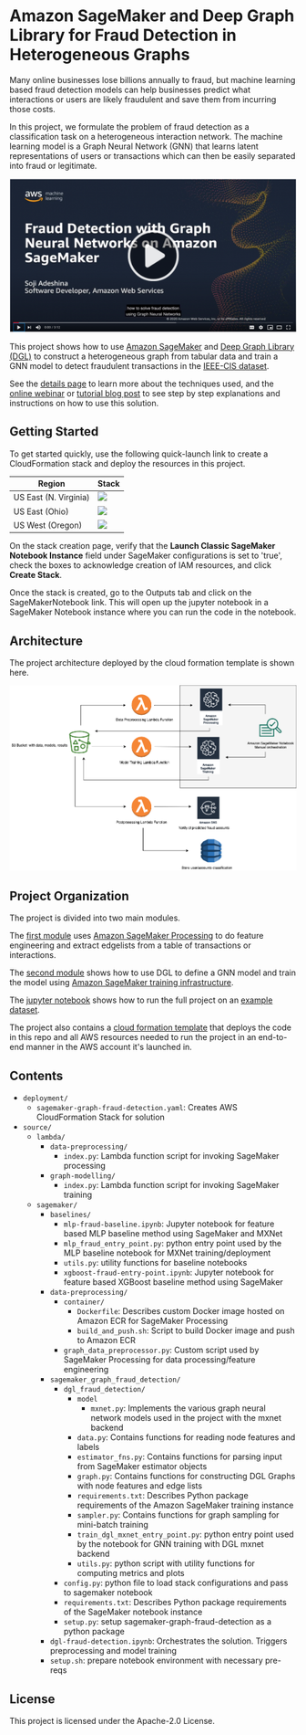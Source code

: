 # Amazon SageMaker and Deep Graph Library for Fraud Detection in Heterogeneous Graphs

Many online businesses lose billions annually to fraud, but machine learning based fraud detection models can help businesses predict what interactions or users are likely fraudulent and save them from incurring those costs. 

In this project, we formulate the problem of fraud detection as a classification task on a heterogeneous interaction network. The machine learning model is a Graph Neural Network (GNN) that learns latent representations of users or transactions which can then be easily separated into fraud or legitimate.

<p align="center">
  <a href="https://www.youtube.com/watch?v=4hPWEcXbhHI&feature=youtu.be">
    <img src="docs/overview_video_thumbnail.png" width="600px">
  </a>
</p>



This project shows how to use [Amazon SageMaker](https://aws.amazon.com/sagemaker/) and [Deep Graph Library (DGL)](https://www.dgl.ai/) to construct a heterogeneous graph from tabular data and train a GNN model to detect fraudulent transactions in the [IEEE-CIS dataset](https://www.kaggle.com/c/ieee-fraud-detection/data).

See the [details page](docs/details.md) to learn more about the techniques used, and the [online webinar](https://www.youtube.com/watch?v=P_oCAbSYRwY&feature=youtu.be) or [tutorial blog post](https://aws.amazon.com/blogs/machine-learning/detecting-fraud-in-heterogeneous-networks-using-amazon-sagemaker-and-deep-graph-library/) to see step by step explanations and instructions on how to use this solution.

## Getting Started

To get started quickly, use the following quick-launch link to create a CloudFormation stack and deploy the resources in this project.

| Region | Stack |
| ---- | ---- |
|US East (N. Virginia) |  [<img src="https://s3.amazonaws.com/cloudformation-examples/cloudformation-launch-stack.png">](https://us-east-1.console.aws.amazon.com/cloudformation/home?region=us-east-1#/stacks/quickcreate?templateURL=https://s3.amazonaws.com/sagemaker-solutions-us-east-1/Fraud-detection-in-financial-networks/deployment/sagemaker-graph-fraud-detection.yaml&stackName=sm-soln-graph-fraud-detection-stack&param_CreateSageMakerNotebookInstance=true) |
|US East (Ohio) |  [<img src="https://s3.amazonaws.com/cloudformation-examples/cloudformation-launch-stack.png">](https://us-east-2.console.aws.amazon.com/cloudformation/home?region=us-east-2#/stacks/quickcreate?templateURL=https://s3-us-east-2.amazonaws.com/sagemaker-solutions-us-east-2/Fraud-detection-in-financial-networks/deployment/sagemaker-graph-fraud-detection.yaml&stackName=sm-soln-graph-fraud-detection-stack&param_CreateSageMakerNotebookInstance=true) |
|US West (Oregon) |  [<img src="https://s3.amazonaws.com/cloudformation-examples/cloudformation-launch-stack.png">](https://us-west-2.console.aws.amazon.com/cloudformation/home?region=us-west-2#/stacks/quickcreate?templateURL=https://s3-us-west-2.amazonaws.com/sagemaker-solutions-us-west-2/Fraud-detection-in-financial-networks/deployment/sagemaker-graph-fraud-detection.yaml&stackName=sm-soln-graph-fraud-detection-stack&param_CreateSageMakerNotebookInstance=true) |

On the stack creation page, verify that the **Launch Classic SageMaker Notebook Instance** field under SageMaker configurations is set to 'true', check the boxes to acknowledge creation of IAM resources, and click **Create Stack**.

Once the stack is created, go to the Outputs tab and click on the SageMakerNotebook link. This will open up the jupyter notebook in a SageMaker Notebook instance where you can run the code in the notebook.

## Architecture

The project architecture deployed by the cloud formation template is shown here.

![](docs/arch.png)

## Project Organization
The project is divided into two main modules.

The [first module](source/sagemaker/data-preprocessing) uses [Amazon SageMaker Processing](https://docs.aws.amazon.com/sagemaker/latest/dg/processing-job.html) to do feature engineering and extract edgelists from a table of transactions or interactions.


The [second module](source/sagemaker/sagemaker_graph_fraud_detection/dgl_fraud_detection) shows how to use DGL to define a GNN model and train the model using [Amazon SageMaker training infrastructure](https://docs.aws.amazon.com/sagemaker/latest/dg/deep-graph-library.html).


The [jupyter notebook](source/sagemaker/dgl-fraud-detection.ipynb) shows how to run the full project on an [example dataset](https://www.kaggle.com/c/ieee-fraud-detection/data).


The project also contains a [cloud formation template](deployment/sagemaker-graph-fraud-detection.yaml) that deploys the code in this repo and all AWS resources needed to run the project in an end-to-end manner in the AWS account it's launched in.

## Contents

* `deployment/`
  * `sagemaker-graph-fraud-detection.yaml`: Creates AWS CloudFormation Stack for solution
* `source/`
  * `lambda/`
    * `data-preprocessing/`
      * `index.py`: Lambda function script for invoking SageMaker processing
    * `graph-modelling/` 
      * `index.py`: Lambda function script for invoking SageMaker training
  * `sagemaker/`
    * `baselines/`
      * `mlp-fraud-baseline.ipynb`:  Jupyter notebook for feature based MLP baseline method using SageMaker and MXNet
      * `mlp_fraud_entry_point.py`: python entry point used by the MLP baseline notebook for MXNet training/deployment
      * `utils.py`: utility functions for baseline notebooks
      * `xgboost-fraud-entry-point.ipynb`: Jupyter notebook for feature based XGBoost baseline method using SageMaker
    * `data-preprocessing/`
      * `container/`
        * `Dockerfile`: Describes custom Docker image hosted on Amazon ECR for SageMaker Processing
        * `build_and_push.sh`: Script to build Docker image and push to Amazon ECR
      * `graph_data_preprocessor.py`: Custom script used by SageMaker Processing for data processing/feature engineering
    * `sagemaker_graph_fraud_detection/`
      * `dgl_fraud_detection/`
        * `model`
          *  `mxnet.py`: Implements the various graph neural network models used in the project with the mxnet backend
        * `data.py`: Contains functions for reading node features and labels
        * `estimator_fns.py`: Contains functions for parsing input from SageMaker estimator objects
        * `graph.py`: Contains functions for constructing DGL Graphs with node features and edge lists
        * `requirements.txt`: Describes Python package requirements of the Amazon SageMaker training instance
        * `sampler.py`: Contains functions for graph sampling for mini-batch training
        * `train_dgl_mxnet_entry_point.py`: python entry point used by the notebook for GNN training with DGL mxnet backend
        * `utils.py`: python script with utility functions for computing metrics and plots
      * `config.py`: python file to load stack configurations and pass to sagemaker notebook
      * `requirements.txt`: Describes Python package requirements of the SageMaker notebook instance
      * `setup.py`: setup sagemaker-graph-fraud-detection as a python package
    * `dgl-fraud-detection.ipynb`: Orchestrates the solution. Triggers preprocessing and model training
    * `setup.sh`: prepare notebook environment with necessary pre-reqs

## License

This project is licensed under the Apache-2.0 License.

